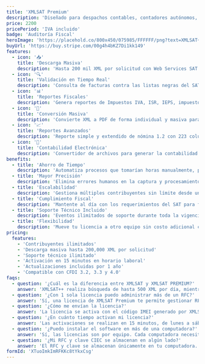 ```yaml
---
title: 'XMLSAT Premium'
description: 'Diseñado para despachos contables, contadores autónomos, auditores fiscalistas y administradores que necesitan procesar grandes volúmenes de facturas electrónicas.'
price: 2200
pricePeriod: 'IVA incluido'
badge: 'Auditoría Fiscal'
heroImage: 'https://placehold.co/800x450/075985/FFFFFF/png?text=XMLSAT+Premium'
buyUrl: 'https://buy.stripe.com/00g4h4bKZ7Di1kk149'
features:
  - icon: '📥'
    title: 'Descarga Masiva'
    description: 'Hasta 200 mil XML por solicitud con Web Services SAT usando FIEL, y hasta 10 mil XML por día con RFC/CIEC.'
  - icon: '🔍'
    title: 'Validación en Tiempo Real'
    description: 'Consulta de facturas contra las listas negras del SAT para validar su autenticidad al instante.'
  - icon: '📊'
    title: 'Reportes Fiscales'
    description: 'Genera reportes de Impuestos IVA, ISR, IEPS, impuestos locales, y concentrado de ingresos y gastos.'
  - icon: '📁'
    title: 'Conversión Masiva'
    description: 'Convierte XML a PDF de forma individual y masiva para facilitar la gestión documental.'
  - icon: '📈'
    title: 'Reportes Avanzados'
    description: 'Reporte simple y extendido de nómina 1.2 con 223 columnas para un análisis detallado.'
  - icon: '🔄'
    title: 'Contabilidad Electrónica'
    description: 'Convertidor de archivos para generar la contabilidad electrónica 1.3 y DIOT 2019.'
benefits:
  - title: 'Ahorro de Tiempo'
    description: 'Automatiza procesos que tomarían horas manualmente, permitiéndote enfocarte en asesorar a tus clientes.'
  - title: 'Mayor Precisión'
    description: 'Elimina errores humanos en la captura y procesamiento de datos fiscales críticos.'
  - title: 'Escalabilidad'
    description: 'Gestiona múltiples contribuyentes sin límite desde una sola licencia, ideal para despachos en crecimiento.'
  - title: 'Cumplimiento Fiscal'
    description: 'Mantente al día con los requerimientos del SAT para facturas electrónicas, incluyendo CFDI 4.0.'
  - title: 'Soporte Técnico Incluido'
    description: 'Eventos ilimitados de soporte durante toda la vigencia de tu licencia.'
  - title: 'Flexibilidad'
    description: 'Mueve tu licencia a otro equipo sin costo adicional cuando lo necesites.'
pricing:
  features:
    - 'Contribuyentes ilimitados'
    - 'Descarga masiva hasta 200,000 XML por solicitud'
    - 'Soporte técnico ilimitado'
    - 'Activación en 15 minutos en horario laboral'
    - 'Actualizaciones incluidas por 1 año'
    - 'Compatible con CFDI 3.2, 3.3 y 4.0'
faqs:
  - question: '¿Cuál es la diferencia entre XMLSAT y XMLSAT PREMIUM?'
    answer: 'XMLSAT++ realiza búsqueda de hasta 500 XML por día, mientras que XMLSAT PREMIUM puede procesar hasta 500 por segundo, permitiendo descargas masivas de hasta 200,000 XML por solicitud.'
  - question: '¿Con 1 sola licencia puedo administrar más de un RFC?'
    answer: 'Sí, una licencia de XMLSAT Premium te permite gestionar RFCs ilimitados, ideal para despachos contables.'
  - question: '¿Cómo me envían la licencia?'
    answer: 'La licencia se activa con el código IMEI generado por XMLSAT PREMIUM después de la instalación. Este código es único para cada equipo.'
  - question: '¿En cuánto tiempo activan mi licencia?'
    answer: 'Las activaciones se realizan en 15 minutos, de lunes a sábado en horario de 9 a 18 horas, una vez recibido el pago.'
  - question: '¿Puedo instalar el software en más de una computadora?'
    answer: 'Sí, las licencias son por equipo. Cada computadora necesitará su propia licencia, pero puedes mover una licencia a otro equipo sin costo adicional.'
  - question: '¿Mi RFC y clave CIEC se almacenan en algún lado?'
    answer: 'El RFC y clave se almacenan únicamente en tu computadora. Esta función es opcional y puedes desactivarla al ingresar cualquier RFC (Desactivar→Recordar Clave).'
formId: 'XTuoImkImRFKKc8tYkxCsg'
---
```


